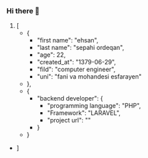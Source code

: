 ### Hi there 👋

1. [
   - {
     - "first name": "ehsan",
     - "last name": "sepahi ordeqan",
     - "age": 22,
     - "created_at": "1379-06-29",
     - "fild": "computer engineer",
     - "uni": "fani va mohandesi esfarayen"
   - },
   - {
     - "backend developer": {
         - "programming language": "PHP",
         - "Framework": "LARAVEL",
         - "project url": "[](https://ehsansepahi.online)"
     - }
   - }
 - ]


<!--
**ehsanSepahi/ehsanSepahi** is a ✨ _special_ ✨ repository because its `README.md` (this file) appears on your GitHub profile.

Here are some ideas to get you started:

- 🔭 I’m currently working on ...
- 🌱 I’m currently learning ...
- 👯 I’m looking to collaborate on ...
- 🤔 I’m looking for help with ...
- 💬 Ask me about ...
- 📫 How to reach me: ...
- 😄 Pronouns: ...
- ⚡ Fun fact: ...
-->
